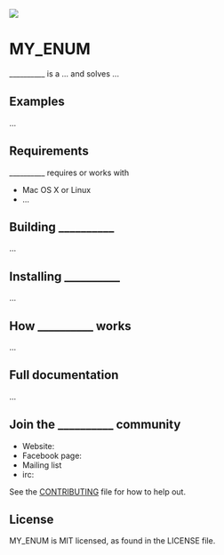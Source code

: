 ![](https://github.com/facebookincubator/MY_ENUM/workflows/ci/badge.svg)

# MY_ENUM

__________ is a ... and solves ...

## Examples
...

## Requirements
__________ requires or works with
* Mac OS X or Linux
* ...

## Building __________
...

## Installing __________
...

## How __________ works
...

## Full documentation
...

## Join the __________ community
* Website:
* Facebook page:
* Mailing list
* irc:

See the [CONTRIBUTING](CONTRIBUTING.md) file for how to help out.


## License
MY_ENUM is MIT licensed, as found in the LICENSE file.
